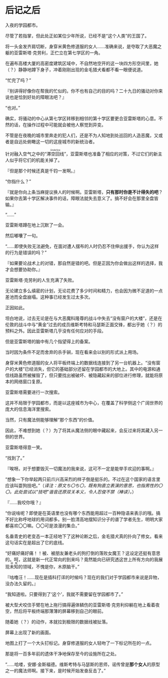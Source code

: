 # 后记之后


入夜的学园都市。

尽管了若指掌，但此处正如某位少年所说，已经不是“这个人类”的王国了。

将一头金发齐肩切断，身穿米黄色修道服的女人……准确来说，是夺取了大恶魔之躯的亚雷斯塔·克劳利，正伫立在第七学区的一角。

在遍布高楼大厦的高密度建筑区域中，不自然地空开的这一块四方形空间里，她（？）静静地蹲下身子，冲着刚刚出现的金毛猎犬看都不看一眼便说道。

“忙完了吗？”

『别讲得好像你在帮我的忙似的。你不也有自己的目的吗？二十九日的骚动对你来说也是恰到好处的障眼法吧？』

“也对。”

确实，将骚动的中心从第七学区转移到相邻的第十学区要更合亚雷斯塔的心意。不然的话，在操作过程中可能就会被他人察觉到异变。

不管是在夜晚的城市里奔走的犯人们，还是不为人知地到处巡回的人造恶魔，又或者是自远处俯瞰这一切的这座城市的新统治者。

针对融入空气之中的“<ruby>滞空回线<rp>(</rp><rt>Underline</rt><rp>)</rp></ruby>”，亚雷斯塔也准备了相应的对策，不过它们的新主人似乎将它们的机能关掉了。

『但是那个时候还真是千钧一发啊。』

“你指什么？”

『就是你向上条当麻提议换人的时候啊。亚雷斯塔，**只有那时你是不计得失的吧**？如果你去第十学区解决事件的话，障眼法就失去意义了。搞不好会在那里全盘皆输。』

“……”

亚雷斯塔蹲在地上沉默了一会。

然后嘟囔了一句。

“……即使失败无法避免，在面对遭人摆布的人时仍忍不住伸出援手，你认为这样的行为是错误的吗？”

『如果要论战术上的对错，那自然是错的吧。但是正因为你会做出这样的选择，我才会想要协助你。』

亚雷斯塔·克劳利的人生充满了失败。

无论建立多么缜密的计划，无论花费了多少时间和精力，也会因为微不足道的一点差池而全盘崩塌。这种事已经发生过太多次。

正因如此。

坦白地说，过去无论是在与大恶魔科隆尊的战斗中失去“没有窗户的大楼”，还是在伦敦的战斗中与“黄金”过去的成员维斯考特和马瑟斯正面交锋，都出乎她（？）的预料之外。因此亚雷斯塔几乎没有任何应对的手段。

但是亚雷斯塔的脑中有几个指望得上的备案。

当时因为条件不足而舍弃的杀手锏，现在看来会以别的形式派上用场。

身穿米黄色修道服的女人将平板终端上的数据线连接到了另一台机器上。“没有窗户的大楼”已经消失，但它的基础部分还留在学园都市的大地上。其中的电源和通信线路虽然被摧毁了，但只要找出被破坏、被隐藏起来的部位进行修理，就能将原本的网络窗口复原。

亚雷斯塔需要进行一次搜索。

这并不局限于学园都市，而是以这座城市为中心，在覆盖了科学侧这个广阔世界的庞大的信息海洋里搜索。

当然，只有魔法侧能够理解“那个东西”的价值。

因此，不难想到她（？）为了将其从魔法侧的眼中藏起来，会反过来将其藏入另一侧的世界。

亚雷斯塔得意一笑。

“找到了。”

『唉呀。对于想要毁灭一切魔法的我来说，这可不一定是能举手欢迎的事啊。』

“想象一下你举起两只前爪兴高采烈的样子倒是挺乐的。不过在这个国家的语言里应该叫耍狗技吧。”（*译注：原文ち〇ち〇，既有狗直立表演的意思，也指男性的〇〇。此处尝试以“技吧”谐音还原双关本义，令人忍俊不禁（棒读）。*）

『……我咬你哦？』

“你说啥呢？即使是在英语里也没有哪个东西能用超过一百种隐语来表示的哦。搞不好比称呼地球的用词都多。别一脸清高地摆知识分子的谱了学者先生，明明大家都喜欢〇〇嘛。〇〇可是浪漫的集合。”

名垂青史的老变态一本正经地下了这种论断之后，金毛猎犬真的扑向了修女。看来这句话实在是超出了它的底线。

“好痛好痛好痛！！被、被朋友兼老头的狗打倒的落败女魔王？这设定还挺有意思的。呵，这就是新一代正常向的到来吗？竟然能向已研究透这世上所有方向的我展现<ruby>未知<rp>(</rp><rt>间隙</rt><rp>)</rp></ruby>的领域，不愧是你，木原脑干。”

『咕噜汪！……现在是插科打诨的时候吗？现在的我们对于学园都市来说是异物，没办法久留的。』

“我知道啦。只要得到了‘这个’，我就不需要留在学园都市了。”

被大型犬咬住手臂在地上拖行搞得遍体鳞伤的亚雷斯塔·克劳利仰躺在地上看着夜空，然后将平板终端那薄薄的屏幕移到自己的眼前。

随着她（？）的动作，本就拉到极限的数据线被扯落。

屏幕上出现了新的画面。

地图上打了一个大头钉标记。身穿修道服的女人轻吻了一下标记所在的一点。

那是将一百多年前的遗体干净地保存至今的设施所在之处。



“……哈喽，安娜·金斯福德。维斯考特与马瑟斯的恩师，谣传曾是**那个女人**的原型之一的魔法师啊。接下来，是时候开始发奋反击了。”


